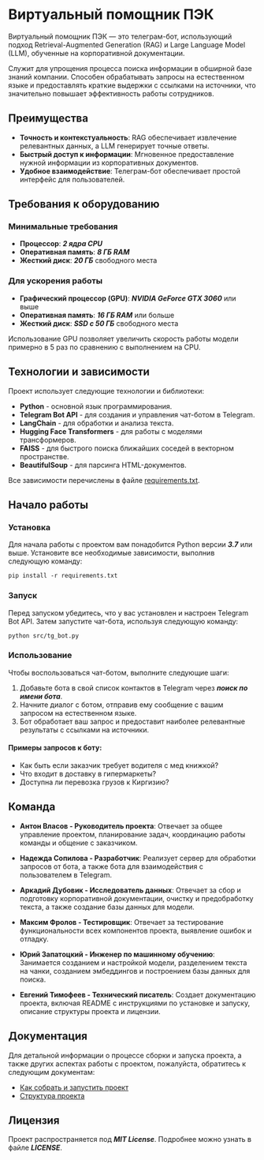 # Виртуальный помощник ПЭК

Виртуальный помощник ПЭК — это телеграм-бот, использующий подход Retrieval-Augmented Generation (RAG) и Large Language Model (LLM), обученные на корпоративной документации.

Служит для упрощения процесса поиска информации в обширной базе знаний компании. Способен обрабатывать запросы на естественном языке и предоставлять краткие выдержки с ссылками на источники, что значительно повышает эффективность работы сотрудников.

## Преимущества

- **Точность и контекстуальность**: RAG обеспечивает извлечение релевантных данных, а LLM генерирует точные ответы.
- **Быстрый доступ к информации**: Мгновенное предоставление нужной информации из корпоративных документов.
- **Удобное взаимодействие**: Телеграм-бот обеспечивает простой интерфейс для пользователей.

## Требования к оборудованию

### Минимальные требования

- **Процессор**: ***2 ядра CPU***
- **Оперативная память**: ***8 ГБ RAM***
- **Жесткий диск**: ***20 ГБ*** свободного места

### Для ускорения работы

- **Графический процессор (GPU)**: ***NVIDIA GeForce GTX 3060*** или выше
- **Оперативная память**: ***16 ГБ RAM*** или больше
- **Жесткий диск**: ***SSD с 50 ГБ*** свободного места

Использование GPU позволяет увеличить скорость работы модели примерно в 5 раз по сравнению с выполнением на CPU.

## Технологии и зависимости

Проект использует следующие технологии и библиотеки:

- **Python** - основной язык программирования.
- **Telegram Bot API** - для создания и управления чат-ботом в Telegram.
- **LangChain** - для обработки и анализа текста.
- **Hugging Face Transformers** - для работы с моделями трансформеров.
- **FAISS** - для быстрого поиска ближайших соседей в векторном пространстве.
- **BeautifulSoup** - для парсинга HTML-документов.

Все зависимости перечислены в файле [requirements.txt](./requirements.txt).


## Начало работы

### Установка

Для начала работы с проектом вам понадобится Python версии ***3.7*** или выше. Установите все необходимые зависимости, выполнив следующую команду:

```shell
pip install -r requirements.txt
```

### Запуск

Перед запуском убедитесь, что у вас установлен и настроен Telegram Bot API. Затем запустите чат-бота, используя следующую команду:

```shell
python src/tg_bot.py
```

### Использование

Чтобы воспользоваться чат-ботом, выполните следующие шаги:

1. Добавьте бота в свой список контактов в Telegram через ***поиск по имени бота***.
2. Начните диалог с ботом, отправив ему сообщение с вашим запросом на естественном языке.
3. Бот обработает ваш запрос и предоставит наиболее релевантные результаты с ссылками на источники.

#### Примеры запросов к боту:
- Как быть если заказчик требует водителя с мед книжкой?
- Что входит в доставку в гипермаркеты?
- Доступна ли перевозка грузов к Киргизию?

## Команда

- **Антон Власов - Руководитель проекта**: Отвечает за общее управление проектом, планирование задач, координацию работы команды и общение с заказчиком.
- **Надежда Сопилова - Разработчик**: Реализует сервер для обработки запросов от бота, а также бота для взаимодействия с пользователем в Telegram.

- **Аркадий Дубовик - Исследователь данных**: Отвечает за сбор и подготовку корпоративной документации, очистку и предобработку текста, а также создание базы данных для модели.

- **Максим Фролов - Тестировщик**: Отвечает за тестирование функциональности всех компонентов проекта, выявление ошибок и отладку.

- **Юрий Запатоцкий - Инженер по машинному обучению**: Занимается созданием и настройкой модели, разделением текста на чанки, созданием эмбеддингов и построением базы данных для поиска.

- **Евгений Тимофеев - Технический писатель**: Создает документацию проекта, включая README с инструкциями по установке и запуску, описание структуры проекта и лицензии.

## Документация

Для детальной информации о процессе сборки и запуска проекта, а также других аспектах работы с проектом, пожалуйста, обратитесь к следующим документам:

- [Как собрать и запустить проект](./docs/BUILD_AND_RUN.md)
- [Структура проекта](./docs/structure.md)

## Лицензия

Проект распространяется под ***MIT License***. Подробнее можно узнать в файле ***LICENSE***.
